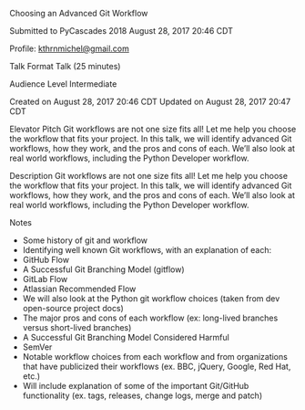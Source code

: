 Choosing an Advanced Git Workflow

Submitted to
PyCascades 2018
August 28, 2017 20:46 CDT

Profile: kthrnmichel@gmail.com

Talk Format
Talk (25 minutes)

Audience Level
Intermediate

Created on
August 28, 2017 20:46 CDT
Updated on
August 28, 2017 20:47 CDT

Elevator Pitch
Git workflows are not one size fits all! Let me help you choose the workflow that fits your project. In this talk, we will identify advanced Git workflows, how they work, and the pros and cons of each. We’ll also look at real world workflows, including the Python Developer workflow.

Description
Git workflows are not one size fits all! Let me help you choose the workflow that fits your project. In this talk, we will identify advanced Git workflows, how they work, and the pros and cons of each. We’ll also look at real world workflows, including the Python Developer workflow.

Notes
* Some history of git and workflow
* Identifying well known Git workflows, with an explanation of each:
* GitHub Flow
* A Successful Git Branching Model (gitflow)
* GitLab Flow
* Atlassian Recommended Flow
* We will also look at the Python git workflow choices (taken from dev open-source project docs)
* The major pros and cons of each workflow (ex: long-lived branches versus short-lived branches)
* A Successful Git Branching Model Considered Harmful
* SemVer
* Notable workflow choices from each workflow and from organizations that have publicized their workflows (ex. BBC, jQuery, Google, Red Hat, etc.)
* Will include explanation of some of the important Git/GitHub functionality (ex. tags, releases, change logs, merge and patch)